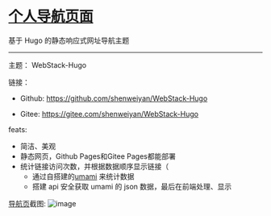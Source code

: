 # [个人导航页面](https://nav.xzgl.site/)

基于 Hugo 的静态响应式网址导航主题
***
主题： WebStack-Hugo

链接：

* Github: https://github.com/shenweiyan/WebStack-Hugo

* Gitee: https://gitee.com/shenweiyan/WebStack-Hugo

feats:

* 简洁、美观
* 静态网页，Github Pages和Gitee Pages都能部署
* 统计链接访问次数，并根据数据顺序显示链接（
  * 通过自搭建的[umami](https://github.com/umami-software/umami) 来统计数据
  * 搭建 api 安全获取 umami 的 json 数据，最后在前端处理、显示

[导航页](https://nav.xzgl.site/)截图:
![image](https://user-images.githubusercontent.com/101545842/230769446-a32cd9d0-174f-4527-91bf-e37489c71d5b.png)

